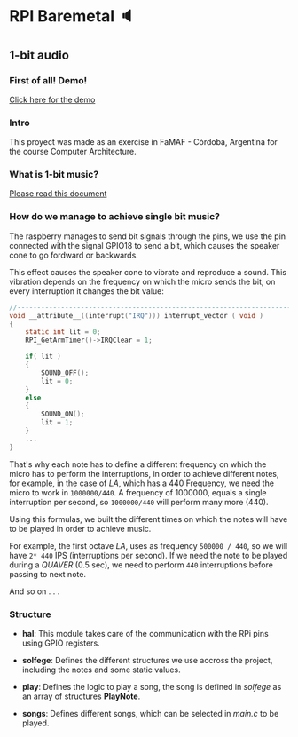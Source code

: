 # RPI Baremetal :speaker:
## 1-bit audio

### First of all! Demo!
[Click here for the demo](demo/demo.mp4)

### Intro
This proyect was made as an exercise in FaMAF - Córdoba, Argentina for the course Computer Architecture.

### What is 1-bit music?

[Please read this document](docs/Intro.pdf)

### How do we manage to achieve single bit music?

The raspberry manages to send bit signals through the pins, we use the pin connected with the signal GPIO18 to send a bit, which causes the speaker cone to go fordward or backwards.

This effect causes the speaker cone to vibrate and reproduce a sound. This vibration depends on the frequency on which the micro sends the bit, on every interruption it changes the bit value:

```c
//-------------------------------------------------------------------------
void __attribute__((interrupt("IRQ"))) interrupt_vector ( void )
{
    static int lit = 0;
    RPI_GetArmTimer()->IRQClear = 1;

    if( lit )
    {
        SOUND_OFF();
        lit = 0;
    }
    else
    {
        SOUND_ON();
        lit = 1;
    }
	...
}
```

That's why each note has to define a different frequency on which the micro has to perform the interruptions, in order to achieve different notes, for example, in the case of *LA*, which has a 440 Frequency, we need the micro to work in `1000000/440`. A frequency of 1000000, equals a single interruption per second, so `1000000/440` will perform many more (440).

Using this formulas, we built the different times on which the notes will have to be played in order to achieve music.

For example, the first octave *LA*, uses as frequency `500000 / 440`, so we will have `2* 440` IPS (interruptions per second). If we need the note to be played during a *QUAVER* (0.5 sec), we need to perform `440` interruptions before passing to next note.

And so on . . .

### Structure

- **hal**: This module takes care of the communication with the RPi pins using GPIO registers.
	
- **solfege**: Defines the different structures we use accross the project, including the notes and some static values.

- **play**: Defines the logic to play a song, the song is defined in *solfege* as an array of structures **PlayNote**.

- **songs**: Defines different songs, which can be selected in *main.c* to be played.
